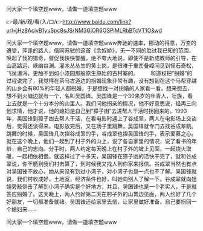 问大家一个填空题www，请做一道填空题www

👉最/新/观/看/入/口/👉http://www.baidu.com/link?url=jHz8AcivB1yuSpc8sJSrNM3GjOR6OSPiMLRbBTcVT1O&wd

问大家一个填空题www，请做一道填空题www奔驰的速率，挪动的得意，万变的遭受，萍逢的路人，偕同苏轼的这首《念奴娇》，无一不同的胜过我已知的范围，唤起了我的猎奇，督促我快快警醒。绝不夸大地说，即使不是新成教师的引导，在山高路远、峡幽谷渊、灌木丛丛生的黄土岗，是很难于重峦叠嶂间觅到怪石奇松，飞泉瀑泻，更触不到如小漆园那般原生原始的古村寨的。
　　和道权把“拐婚”的过程说完了，我觉得在茶马古道边的拐婚现象非常有趣，没有想到在这个马帮穿越的山乡会有80%的年轻人都拐婚，于是想找一对拐婚的人家看一看。想来想去，想不到火塘边就有一个，名叫吴国锋。吴国锋是一个30来岁的年青人，壮族，看上去就是一个十分本分的山里人。我们问他拐亲的情况，他不好意思说，经再三向他求情，他才说，他的媳妇是自己到“獐子凼”去进帮人干活时拐回来的。1993年，吴国锋到獐子凼去帮人干活，在看电影时遇上了谷成翠，两人在电影场上交谈后，觉得还谈得来。电影放完后，又在场子里跳舞，吴国锋就专门去找谷成翠跳。跳舞的时候，吴国锋几次捏谷成翠的手，谷成翠也捏吴国锋的手，表示爱慕之心。就在这个晚上，他们一起到了村子外的山上，说了各自家里的情况，说了看书的年龄，自己的志向。分手时，两人约定每天晚上在村子外的坡上见面，一起烧火取暖，一起相依相偎。就这样过了十多天，吴国锋在獐子凼的活快干完了，就和谷成翠说，你干脆到我们村去算了，到时候我又找人到你家来报信。谷成翠当然也有点对吴国锋不放心，她从来没有到过小湾子，对小湾子也是一点也不了解。吴国锋就说，我们村收成好，土地宽，经济条件也好，叫她向别人了解一下。谷成翠就向姐姐旁敲侧击了解到小湾子确实是个好地方，并且，吴国锋也是一个老实人，于是就答应拐婚了。这天晚上，两人约好第二天在村子外的山箐边见面，两人约好了几个好朋友，一切都准备就绪。吴国锋还给家里去信，让家里做好准备，自己要拐回一个媳妇来……


问大家一个填空题www，请做一道填空题www
